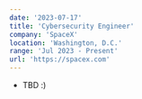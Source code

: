 ```yaml
---
date: '2023-07-17'
title: 'Cybersecurity Engineer'
company: 'SpaceX'
location: 'Washington, D.C.'
range: 'Jul 2023 - Present'
url: 'https://spacex.com'
---
```


- TBD :)
